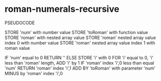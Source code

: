 # roman-numerals-recursive

PSEUDOCODE

STORE 'num' with number value
STORE 'toRoman' with function value
  STORE 'roman' with nested array value
  STORE 'roman' nested array value index 0 with number value
  STORE 'roman' nested array value index 1 with roman value

  IF 'num' equal to 0
    RETURN ''
    ELSE
      STORE 'i' with 0
      FOR 'i' equal to 0, 'i' less than 'roman' length, ADD 'i' by 1
        IF 'roman' index 'i',0 less than equal 'num'
            RETURN 'roman' index 'i',1 ADD BY 'toRoman' with parameter 'num' MINUS by 'roman' index 'i',0
